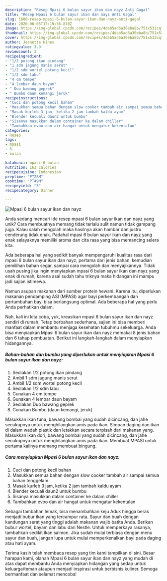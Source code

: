 ```yaml
---
description: "Resep Mpasi 6 bulan sayur ikan dan nayz Anti Gagal"
title: "Resep Mpasi 6 bulan sayur ikan dan nayz Anti Gagal"
slug: 1608-resep-mpasi-6-bulan-sayur-ikan-dan-nayz-anti-gagal
date: 2020-06-05T15:19:56.870Z
image: https://img-global.cpcdn.com/recipes/4dab5ad6a30eba8b/751x532cq70/mpasi-6-bulan-sayur-ikan-dan-nayz-foto-resep-utama.jpg
thumbnail: https://img-global.cpcdn.com/recipes/4dab5ad6a30eba8b/751x532cq70/mpasi-6-bulan-sayur-ikan-dan-nayz-foto-resep-utama.jpg
cover: https://img-global.cpcdn.com/recipes/4dab5ad6a30eba8b/751x532cq70/mpasi-6-bulan-sayur-ikan-dan-nayz-foto-resep-utama.jpg
author: Jeanette Hines
ratingvalue: 3.9
reviewcount: 3
recipeingredient:
- "1/2 potong ikan pindang"
- "1 sdm jagung manis serut"
- "1/2 sdm wortel potong kecil"
- "1/2 sdm labu"
- "4 cm tempe"
- "4 lembar daun bayam"
- " Duo bawang geprek"
- " Bumbu daun kemangi jeruk"
recipeinstructions:
- "Cuci dan potong kecil bahan"
- "Masukkan semua bahan dengan slow cooker tambah air sampai semua bahan tenggelam"
- "Masak kurleb 3 jam, ketika 2 jam tambah kaldu ayam"
- "Blender kecuali daun2 untuk bumbu"
- "Sisanya masukkan dalam container ke dalam chiller"
- "Tambahkan evoo dan air hangat untuk mengatur kekentalan"
categories:
- Resep
tags:
- mpasi
- 6
- bulan

katakunci: mpasi 6 bulan 
nutrition: 163 calories
recipecuisine: Indonesian
preptime: "PT28M"
cooktime: "PT49M"
recipeyield: "3"
recipecategory: Dinner

---
```



![Mpasi 6 bulan sayur ikan dan nayz](https://img-global.cpcdn.com/recipes/4dab5ad6a30eba8b/751x532cq70/mpasi-6-bulan-sayur-ikan-dan-nayz-foto-resep-utama.jpg)

Anda sedang mencari ide resep mpasi 6 bulan sayur ikan dan nayz yang unik? Cara membuatnya memang tidak terlalu sulit namun tidak gampang juga. Kalau salah mengolah maka hasilnya akan hambar dan justru cenderung tidak enak. Padahal mpasi 6 bulan sayur ikan dan nayz yang enak selayaknya memiliki aroma dan cita rasa yang bisa memancing selera kita.

Ada beberapa hal yang sedikit banyak mempengaruhi kualitas rasa dari mpasi 6 bulan sayur ikan dan nayz, pertama dari jenis bahan, kemudian pemilihan bahan segar, sampai cara mengolah dan menyajikannya. Tidak usah pusing jika ingin menyiapkan mpasi 6 bulan sayur ikan dan nayz yang enak di rumah, karena asal sudah tahu triknya maka hidangan ini mampu jadi sajian istimewa.

Namun asupan makanan dari sumber protein hewani. Karena itu, diperlukan makanan pendamping ASI (MPASI) agar bayi perkembangan dan pertumbuhan bayi bisa berlangsung optimal. Ada beberapa hal yang perlu Anda perhatikan dalam.


Nah, kali ini kita coba, yuk, kreasikan mpasi 6 bulan sayur ikan dan nayz sendiri di rumah. Tetap berbahan sederhana, sajian ini bisa memberi manfaat dalam membantu menjaga kesehatan tubuhmu sekeluarga. Anda bisa menyiapkan Mpasi 6 bulan sayur ikan dan nayz memakai 8 jenis bahan dan 6 tahap pembuatan. Berikut ini langkah-langkah dalam menyiapkan hidangannya.

<!--inarticleads1-->

##### Bahan-bahan dan bumbu yang diperlukan untuk menyiapkan Mpasi 6 bulan sayur ikan dan nayz:

1. Sediakan 1/2 potong ikan pindang
1. Ambil 1 sdm jagung manis serut
1. Ambil 1/2 sdm wortel potong kecil
1. Sediakan 1/2 sdm labu
1. Gunakan 4 cm tempe
1. Gunakan 4 lembar daun bayam
1. Sediakan  Duo bawang geprek
1. Gunakan  Bumbu (daun kemangi, jeruk)


Masukkan ikan tuna, bawang bombai yang sudah dicincang, dan jahe secukupnya untuk menghilangkan amis pada ikan. Simpan daging dan ikan di dalam wadah plastik dan letakkan secara terpisah dari makanan yang. Masukkan ikan dori, bawang bombai yang sudah dicincang, dan jahe secukupnya untuk menghilangkan amis pada ikan. Membuat MPASI untuk pertama kalinya memang membuat bingung. 

<!--inarticleads2-->

##### Cara menyiapkan Mpasi 6 bulan sayur ikan dan nayz:

1. Cuci dan potong kecil bahan
1. Masukkan semua bahan dengan slow cooker tambah air sampai semua bahan tenggelam
1. Masak kurleb 3 jam, ketika 2 jam tambah kaldu ayam
1. Blender kecuali daun2 untuk bumbu
1. Sisanya masukkan dalam container ke dalam chiller
1. Tambahkan evoo dan air hangat untuk mengatur kekentalan


Sebagai tambahan lemak, bisa menambahkan keju Aduk hingga beras menjadi bubur ikan yang tercampur rata. Sayur dan buah dengan kandungan serat yang tinggi adalah makanan wajib batita Anda. Berikan bubur wortel, bayam dan labu dari Nestle. Untuk memperkaya rasanya, tambahkan sedikit ikan salmon. Jika sudah mulai terbiasa dengan menu sayur dan buah, jangan lupa untuk mulai memperkenalkan bayi pada daging atau hati ayam. 

Terima kasih telah membaca resep yang tim kami tampilkan di sini. Besar harapan kami, olahan Mpasi 6 bulan sayur ikan dan nayz yang mudah di atas dapat membantu Anda menyiapkan hidangan yang sedap untuk keluarga/teman ataupun menjadi inspirasi untuk berbisnis kuliner. Semoga bermanfaat dan selamat mencoba!

